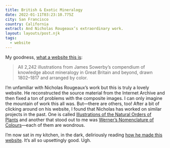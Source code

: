 ```yaml
---
title: British & Exotic Mineralogy
date: 2022-01-11T03:23:10.775Z
city: San Francisco
country: California
extract: And Nicholas Rougeaux’s extraordinary work.
layout: layouts/post.njk
tags:
  - website
---
```


My goodness, [what a website this is](https://c82.net/mineralogy/):

> All 2,242 illustrations from James Sowerby’s compendium of knowledge about mineralogy in Great Britain and beyond, drawn 1802–1817 and arranged by color.

I’m unfamiliar with Nicholas Rougeaux’s work but this is truly a lovely website. He reconstructed the source material from the Internet Archive and then fixed a ton of problems with the composite images. I can only imagine the mountain of work this all was. But—there are others, too! After a bit of clicking around on his website, I found that Nicholas has worked on similar projects in the past. One is called [Illustrations of the Natural Orders of Plants](https://c82.net/twining/) and another that stood out to me was [Werner’s
Nomenclature of Colours](https://c82.net/werner/)—each of them are wondrous.

I’m now sat in my kitchen, in the dark, deliriously reading [how he made this website](https://c82.net/blog/?id=84). It’s all so upsettingly good. Ugh.
